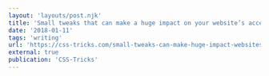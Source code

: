 ```yaml
---
layout: 'layouts/post.njk'
title: 'Small tweaks that can make a huge impact on your website’s accessibility'
date: '2018-01-11'
tags: 'writing'
url: 'https://css-tricks.com/small-tweaks-can-make-huge-impact-websites-accessibility/'
external: true
publication: 'CSS-Tricks'
---
```

